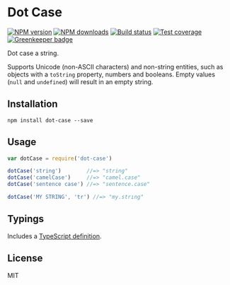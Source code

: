 # Dot Case

[![NPM version][npm-image]][npm-url]
[![NPM downloads][downloads-image]][downloads-url]
[![Build status][travis-image]][travis-url]
[![Test coverage][coveralls-image]][coveralls-url]
[![Greenkeeper badge](https://badges.greenkeeper.io/blakeembrey/dot-case.svg)](https://greenkeeper.io/)

Dot case a string.

Supports Unicode (non-ASCII characters) and non-string entities, such as objects with a `toString` property, numbers and booleans. Empty values (`null` and `undefined`) will result in an empty string.

## Installation

```
npm install dot-case --save
```

## Usage

```javascript
var dotCase = require('dot-case')

dotCase('string')        //=> "string"
dotCase('camelCase')     //=> "camel.case"
dotCase('sentence case') //=> "sentence.case"

dotCase('MY STRING', 'tr') //=> "my.strıng"
```

## Typings

Includes a [TypeScript definition](dot-case.d.ts).

## License

MIT

[npm-image]: https://img.shields.io/npm/v/dot-case.svg?style=flat
[npm-url]: https://npmjs.org/package/dot-case
[downloads-image]: https://img.shields.io/npm/dm/dot-case.svg?style=flat
[downloads-url]: https://npmjs.org/package/dot-case
[travis-image]: https://img.shields.io/travis/blakeembrey/dot-case.svg?style=flat
[travis-url]: https://travis-ci.org/blakeembrey/dot-case
[coveralls-image]: https://img.shields.io/coveralls/blakeembrey/dot-case.svg?style=flat
[coveralls-url]: https://coveralls.io/r/blakeembrey/dot-case?branch=master
